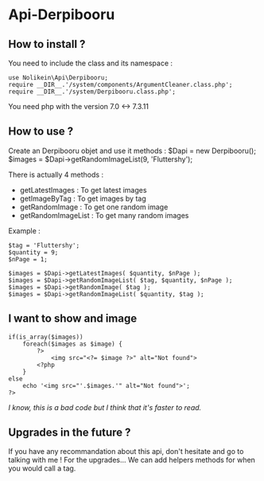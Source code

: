 # Api-Derpibooru

## How to install ?

You need to include the class and its namespace :

    use Nolikein\Api\Derpibooru;
    require __DIR__.'/system/components/ArgumentCleaner.class.php';
    require __DIR__.'/system/Derpibooru.class.php';

You need php with the version 7.0 <-> 7.3.11

## How to use ?

Create an Derpibooru objet and use it methods :
    $Dapi = new Derpibooru();
    $images = $Dapi->getRandomImageList(9, 'Fluttershy');

There is actually 4 methods :
+ getLatestImages       : To get latest images
+ getImageByTag         : To get images by tag
+ getRandomImage        : To get one random image
+ getRandomImageList    : To get many random images

Example :

    $tag = 'Fluttershy';
    $quantity = 9;
    $nPage = 1;

    $images = $Dapi->getLatestImages( $quantity, $nPage );
    $images = $Dapi->getRandomImageList( $tag, $quantity, $nPage );
    $images = $Dapi->getRandomImage( $tag );
    $images = $Dapi->getRandomImageList( $quantity, $tag );

## I want to show and image

    if(is_array($images))
        foreach($images as $image) {
            ?>
                <img src="<?= $image ?>" alt="Not found">
            <?php
        }
    else
        echo '<img src="'.$images.'" alt="Not found">';
    ?>

*I know, this is a bad code but I think that it's faster to read.*

## Upgrades in the future ?
If you have any recommandation about this api, don't hesitate and go to talking with me !
For the upgrades... We can add helpers methods for when you would call a tag.